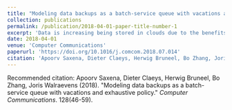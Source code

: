 ```yaml
---
title: "Modeling data backups as a batch-service queue with vacations and exhaustive policy"
collection: publications
permalink: /publication/2018-04-01-paper-title-number-1
excerpt: 'Data is increasing being stored in clouds due to the benefits of this infrastructure. In this paper we study a general queueing model of this process and numerically compute the performance measures which characterize the performance of such operations. In particular, we are able to analyze the resource usage of performing these operations as well as the Quality of Service provided to the data packets.'
date: 2018-04-01
venue: 'Computer Communications'
paperurl: 'https://doi.org/10.1016/j.comcom.2018.07.014'
citation: 'Apoorv Saxena, Dieter Claeys, Herwig Bruneel, Bo Zhang, Joris Walraevens (2018). &quot;Modeling data backups as a batch-service queue with vacations and exhaustive policy.&quot; <i>Computer Communications</i>. 128(46-59).'
---
```



<!--[Download paper here](http://saxe405.github.io/files/1-s2.0-S0140366418302901-main.pdf) -->

Recommended citation: Apoorv Saxena, Dieter Claeys, Herwig Bruneel, Bo Zhang, Joris Walraevens (2018). "Modeling data backups as a batch-service queue with vacations and exhaustive policy." <i>Computer Communications</i>. 128(46-59).
